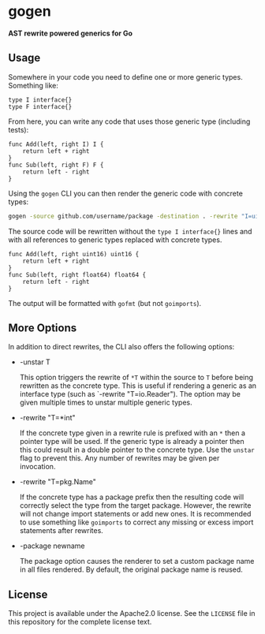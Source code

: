 # gogen #
**AST rewrite powered generics for Go**

## Usage ##

Somewhere in your code you need to define one or more generic types. Something like:

```golang
type I interface{}
type F interface{}
```

From here, you can write any code that uses those generic type (including tests):

```golang
func Add(left, right I) I {
    return left + right
}
func Sub(left, right F) F {
    return left - right
}
```

Using the `gogen` CLI you can then render the generic code with concrete types:

```bash
gogen -source github.com/username/package -destination . -rewrite "I=uint16" -rewrite "F=float64
```

The source code will be rewritten without the `type I interface{}` lines and
with all references to generic types replaced with concrete types.

```golang
func Add(left, right uint16) uint16 {
    return left + right
}
func Sub(left, right float64) float64 {
    return left - right
}
```

The output will be formatted with `gofmt` (but not `goimports`).

## More Options

In addition to direct rewrites, the CLI also offers the following options:

*   -unstar T
    
    This option triggers the rewrite of `*T` within the source to `T` before
    being rewritten as the concrete type. This is useful if rendering a generic
    as an interface type (such as `-rewrite "T=io.Reader"). The option may be
    given multiple times to unstar multiple generic types.

*   -rewrite "T=*int"

    If the concrete type given in a rewrite rule is prefixed with an `*` then
    a pointer type will be used. If the generic type is already a pointer then
    this could result in a double pointer to the concrete type. Use the
    `unstar` flag to prevent this. Any number of rewrites may be given per
    invocation.

*   -rewrite "T=pkg.Name"

    If the concrete type has a package prefix then the resulting code will
    correctly select the type from the target package. However, the rewrite
    will not change import statements or add new ones. It is recommended to
    use something like `goimports` to correct any missing or excess import
    statements after rewrites.

*   -package newname

    The package option causes the renderer to set a custom package name in
    all files rendered. By default, the original package name is reused.


## License

This project is available under the Apache2.0 license. See the `LICENSE` file
in this repository for the complete license text.
